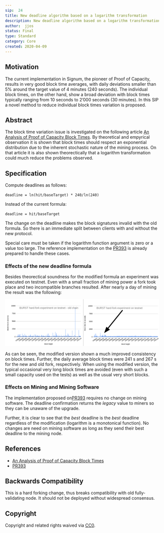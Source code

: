 ```yaml
---
sip:  24
title: New deadline algorithm based on a logarithm transformation
description: New deadline algorithm based on a logarithm transformation
author:  jjos
status: Final
type: Standard
category: Core
created: 2020-04-09
---
```

## Motivation
The current implementation in Signum, the pioneer of Proof of Capacity, results in very good block time averages, with daily deviations smaller than 5% around the target value of 4 minutes (240 seconds). The individual block times, on the other hand, show a broad deviation with block times typically ranging from 10 seconds to 2’000 seconds (30 minutes). In this SIP a novel method to reduce individual block times variation is proposed.

## Abstract
The block time variation issue is investigated on the following article [An Analysis of Proof of Capacity Block Times](https://link.medium.com/LcwXJx8Yn3). By theoretical and empyrical observation it is shown that block times should respect an exponential distribution due to the inherent stochastic nature of the mining process. On that article it is also shown theorectically that a logarithm transformation could much reduce the problems observed.

## Specification

Compute deadlines as follows:

`deadline = ln(hit/baseTarget) * 240/ln(240)`

Instead of the current formula:

`deadline = hit/baseTarget`

The change on the deadline makes the block signatures invalid with the old formula. So there is an immediate split between clients with and without the new protocol.

Special care must be taken if the logarithm function argument is zero or a value too large.
The reference implementation on the [PR393](https://github.com/signum-network/signum-node/pull/393) is already prepared to handle these cases.

### Effects of the new deadline formula
Besides theorectical soundness for the modified formula an experiment was executed on testnet. Even with a small fraction of mining power a fork took place and two incompatible branches resulted. After nearly a day of mining the result was the following:

![AT cases](./assets/sip-24/LN_TIME.png)

As can be seen, the modified version shown a much improved consistency on block times. Further, the daily average block times were 241 s and 267 s for the new and old fork, respectively. When using the modified version, the typical occasional very long block times are avoided (even with such a small capacity used on the tests) as well as the usual very short blocks.

### Effects on Mining and Mining Software
The implementation proposed on[PR393](https://github.com/signum-network/signum-node/pull/393) requires no change on mining software. The deadline confirmation returns the *legacy* value to miners so they can be unaware of the upgrade.

Further, it is clear to see that the *best* deadline is the *best* deadline regardless of the modification (logarithm is a monotonical function). No changes are need on mining software as long as they send their best deadline to the mining node.

## References

* [An Analysis of Proof of Capacity Block Times](https://link.medium.com/LcwXJx8Yn3)
* [PR393](https://github.com/signum-network/signum-node/pull/393)

## Backwards Compatibility
This is a hard forking change, thus breaks compatibility with old fully-validating node. It should not be deployed without widespread consensus.

## Copyright
Copyright and related rights waived via [CC0](https://creativecommons.org/publicdomain/zero/1.0/).
